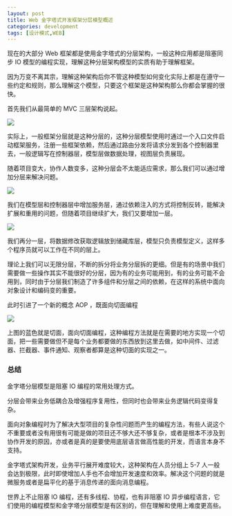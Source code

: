 ```yaml
---
layout: post
title: Web 金字塔式开发框架分层模型概述
categories: development
tags: [设计模式,WEB]
---
```


现在的大部分 Web 框架都是使用金字塔式的分层架构，一般这种应用都是阻塞同步 IO 模型的编程实现，理解这种分层架构模型的实质有助于理解框架。

因为万变不离其宗，理解这种架构后你不管这种模型如何变化实际上都是在遵守一些约定和规则，那么理解这个模型，只要这个框架是这种架构那么你都会掌握的很快。

首先我们从最简单的 MVC 三层架构说起。

![](http://img.m2ez.com/15036785720330.jpg)

实际上，一般框架分层就是这种分层的，这种分层模型使用时通过一个入口文件启动框架服务，注册一些框架依赖，然后通过路由分发将请求分发到各个控制器里去，一般逻辑写在控制器层，模型层做数据处理，视图层负责展现。

随着项目变大，协作人数变多，这种分层会不太能适应需求，那么我们可以通过增加分层来解决问题。

![](http://img.m2ez.com/15036789658972.jpg)

我们在模型层和控制器层中增加服务层，通过依赖注入的方式将控制反转，能解决扩展和重用的问题，但随着项目继续扩大，我们又要增加一层。

![](http://img.m2ez.com/15036792050771.jpg)

我们再分一层，将数据修改获取逻辑放到储藏库层，模型只负责模型定义，这样多个程序员就可以工作在不同的层上。

理论上我们可以无限分层，不断的拆分将业务分层拆的更细。但是有的场景中我们需要做一些操作其实不能很好的分层，因为有的业务可能用到，有的业务可能不会用到，同时由于分层我们制造了许多组件和分层之间的依赖，在这样的系统中面向对象设计和编码变的重要。

此时引进了一个新的概念 AOP ，既面向切面编程

![](http://img.m2ez.com/15036796120391.jpg)

上图的蓝色就是切面，面向切面编程，这种编程方法就是在需要的地方实现一个切面，把一些需要做但不是每个业务都要做的东西放到这里去做，如中间件、过滤器、拦截器、事件通知、观察者都算是这种切面的实现之一。

### 总结

金字塔分层模型是阻塞 IO 编程的常用处理方式。

分层会带来业务低耦合及增强程序复用性，但同时也会带来业务逻辑代码变得复杂。

面向对象编程时为了解决大型项目的复杂性问题而产生的编程方法，有些人说这个不重要或者没有用很有可能是做的项目还不够大还不够复杂，或者是根本不涉及到协作开发的原因，亦或者是真的是要使用底层语言做高性能的开发，而语言本身不支持。

金字塔式架构开发，业务平行展开难度较大，这种架构在人员分组上 5-7 人一般会达到极限，此时即使增加人手也不会增加开发速度和效率。解决这个问题的就是微服务或者是扁平化的基于消息传递的面向消息编程。

世界上不止阻塞 IO 编程，还有多线程、协程，也有非阻塞 IO 异步编程语言，它们使用的编程模型和金字塔分层模型是有区别的，但在理解和使用上难度更高些。
